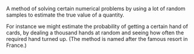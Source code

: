 A method of solving certain numerical problems by using a lot of random
samples to estimate the true value of a quantity.

For instance we might estimate the probability of getting a certain hand
of cards, by dealing a thousand hands at random and seeing how often the
required hand turned up. (The method is named after the famous resort in
France.)
